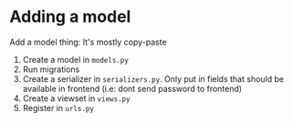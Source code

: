 # Adding a model

Add a model thing:
It's mostly copy-paste

1. Create a model in `models.py`
2. Run migrations
3. Create a serializer in `serializers.py`. Only put in fields that should be available in frontend (i.e: dont send password to frontend)
4. Create a viewset in `views.py`
5. Register in `urls.py`
